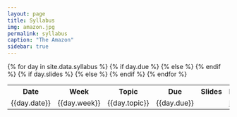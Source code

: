 ```yaml
---
layout: page
title: Syllabus
img: amazon.jpg
permalink: syllabus
caption: "The Amazon"
sidebar: true
---
```



<table>
<tr>
    <th><b>Date</b></th>
    <th><b>Week</b></th>
    <th><b>Topic</b></th>
    <th><b>Due</b></th>
    <th><b>Slides</b></th>
    <th><b>Reading</b></th>
</tr>
{% for day in site.data.syllabus %}
<tr>
    <td>{{day.date}}</td>
    <td>{{day.week}}</td>
    <td>{{day.topic}}</td>
    {% if day.due %}
    <td>{{day.due}}</td>
    {% else %}
    <td>  </td>
    {% endif %}
    {% if day.slides %}
    <td><a href="{{site.data_url}}/{{day.slides}}">
    PDF </a></td>
    {% else %}
    <td>  </td>
    {% endif %}
    <td>{{day.reading}}</td>
</tr>
{% endfor %}
</table>